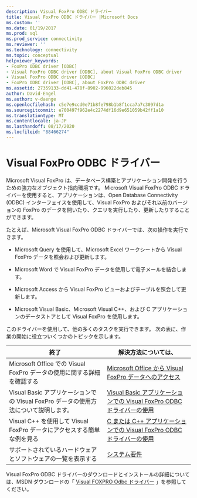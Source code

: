 ```yaml
---
description: Visual FoxPro ODBC ドライバー
title: Visual FoxPro ODBC ドライバー |Microsoft Docs
ms.custom: ''
ms.date: 01/19/2017
ms.prod: sql
ms.prod_service: connectivity
ms.reviewer: ''
ms.technology: connectivity
ms.topic: conceptual
helpviewer_keywords:
- FoxPro ODBC driver [ODBC]
- Visual FoxPro ODBC driver [ODBC], about Visual FoxPro ODBC driver
- Visual FoxPro ODBC driver [ODBC]
- FoxPro ODBC driver [ODBC], about FoxPro ODBC driver
ms.assetid: 27359133-dd41-478f-8902-996022deb845
author: David-Engel
ms.author: v-daenge
ms.openlocfilehash: c5e7e9ccd0e71b8fe798b1b8f1cca7a7c3097d1a
ms.sourcegitcommit: e700497f962e4c2274df16d9e651059b42ff1a10
ms.translationtype: MT
ms.contentlocale: ja-JP
ms.lasthandoff: 08/17/2020
ms.locfileid: "88466274"
---
```

# <a name="visual-foxpro-odbc-driver"></a>Visual FoxPro ODBC ドライバー
Microsoft Visual FoxPro は、データベース構築とアプリケーション開発を行うための強力なオブジェクト指向環境です。 Microsoft Visual FoxPro ODBC ドライバーを使用すると、アプリケーションは、Open Database Connectivity (ODBC) インターフェイスを使用して、Visual FoxPro およびそれ以前のバージョンの FoxPro のデータを開いたり、クエリを実行したり、更新したりすることができます。  
  
 たとえば、Microsoft Visual FoxPro ODBC ドライバーでは、次の操作を実行できます。  
  
-   Microsoft Query を使用して、Microsoft Excel ワークシートから Visual FoxPro データを照会および更新します。  
  
-   Microsoft Word で Visual FoxPro データを使用して電子メールを結合します。  
  
-   Microsoft Access から Visual FoxPro ビューおよびテーブルを照会して更新します。  
  
-   Microsoft Visual Basic、Microsoft Visual C++、および C アプリケーションのデータストアとして Visual FoxPro を使用します。  
  
 このドライバーを使用して、他の多くのタスクを実行できます。 次の表に、作業の開始に役立ついくつかのトピックを示します。  
  
|終了|解決方法については、|  
|--------|---------|  
|Microsoft Office での Visual FoxPro データの使用に関する詳細を確認する|[Microsoft Office から Visual FoxPro データへのアクセス](../../odbc/microsoft/accessing-visual-foxpro-data-from-microsoft-office.md)|  
|Visual Basic アプリケーションでの Visual FoxPro データの使用方法について説明します。|[Visual Basic アプリケーションでの Visual FoxPro ODBC ドライバーの使用](../../odbc/microsoft/using-the-vfp-foxpro-odbc-driver-with-your-visual-basic-application.md)|  
|Visual C++ を使用して Visual FoxPro データにアクセスする簡単な例を見る|[C または C++ アプリケーションでの Visual FoxPro ODBC ドライバーの使用](../../odbc/microsoft/using-the-visual-foxpro-odbc-driver-with-your-c-or-visual-c-application.md)|  
|サポートされているハードウェアとソフトウェアの一覧を表示する|[システム要件](../../odbc/microsoft/system-requirements-visual-foxpro-odbc-driver.md)|  
  
 Visual FoxPro ODBC ドライバーのダウンロードとインストールの詳細については、MSDN ダウンロードの「 [Visual FOXPRO Odbc ドライバー](https://go.microsoft.com/fwlink/?LinkId=121318) 」を参照してください。
